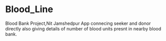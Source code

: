 # Blood_Line
Blood Bank Project,Nit Jamshedpur
App connecing seeker and donor directly also giving details of number of blood units presnt in nearby blood bank.
